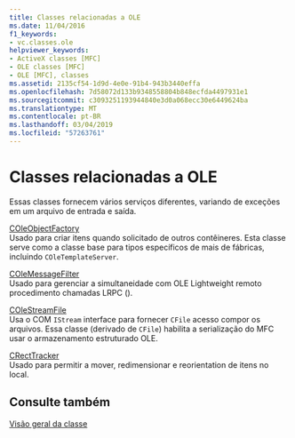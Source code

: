 ```yaml
---
title: Classes relacionadas a OLE
ms.date: 11/04/2016
f1_keywords:
- vc.classes.ole
helpviewer_keywords:
- ActiveX classes [MFC]
- OLE classes [MFC]
- OLE [MFC], classes
ms.assetid: 2135cf54-1d9d-4e0e-91b4-943b3440effa
ms.openlocfilehash: 7d58072d133b9348558804b848ecfda4497931e1
ms.sourcegitcommit: c3093251193944840e3d0a068ecc30e6449624ba
ms.translationtype: MT
ms.contentlocale: pt-BR
ms.lasthandoff: 03/04/2019
ms.locfileid: "57263761"
---
```

# <a name="ole-related-classes"></a>Classes relacionadas a OLE

Essas classes fornecem vários serviços diferentes, variando de exceções em um arquivo de entrada e saída.

[COleObjectFactory](../mfc/reference/coleobjectfactory-class.md)<br/>
Usado para criar itens quando solicitado de outros contêineres. Esta classe serve como a classe base para tipos específicos de mais de fábricas, incluindo `COleTemplateServer`.

[COleMessageFilter](../mfc/reference/colemessagefilter-class.md)<br/>
Usado para gerenciar a simultaneidade com OLE Lightweight remoto procedimento chamadas LRPC ().

[COleStreamFile](../mfc/reference/colestreamfile-class.md)<br/>
Usa o COM `IStream` interface para fornecer `CFile` acesso compor os arquivos. Essa classe (derivado de `CFile`) habilita a serialização do MFC usar o armazenamento estruturado OLE.

[CRectTracker](../mfc/reference/crecttracker-class.md)<br/>
Usado para permitir a mover, redimensionar e reorientation de itens no local.

## <a name="see-also"></a>Consulte também

[Visão geral da classe](../mfc/class-library-overview.md)
